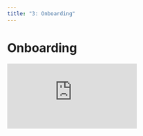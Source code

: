 ```yaml
---
title: "3: Onboarding"
---
```


# Onboarding

<div class='embed-container'><iframe src='https://player.vimeo.com/video/322723253' frameborder='0' webkitAllowFullScreen mozallowfullscreen allowFullScreen></iframe></div>